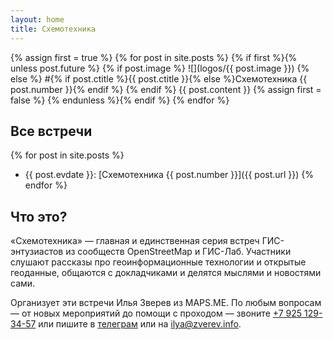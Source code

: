 ```yaml
---
layout: home
title: Схемотехника
---
```

{% assign first = true %}
{% for post in site.posts %}
{% if first %}{% unless post.future %}
{% if post.image %}
![](logos/{{ post.image }})
{% else %}
#{% if post.ctitle %}{{ post.ctitle }}{% else %}Схемотехника {{ post.number }}{% endif %}</h1>
{% endif %}
{{ post.content }}
{% assign first = false %}
{% endunless %}{% endif %}
{% endfor %}

## Все встречи

{% for post in site.posts %}
* {{ post.evdate }}: [Схемотехника {{ post.number }}]({{ post.url }})
{% endfor %}

## Что это?

«Схемотехника» — главная и единственная серия встреч ГИС-энтузиастов из
сообществ OpenStreetMap и ГИС-Лаб. Участники слушают рассказы
про геоинформационные технологии и открытые геоданные, общаются с докладчиками
и делятся мыслями и новостями сами.

Организует эти встречи Илья Зверев из MAPS.ME. По любым вопросам — от новых
мероприятий до помощи с проходом — звоните [+7 925 129-34-57](tel:+79251293457) или пишите
в [телеграм](https://t.me/ilyazver) или на [ilya@zverev.info](mailto:ilya@zverev.info).
